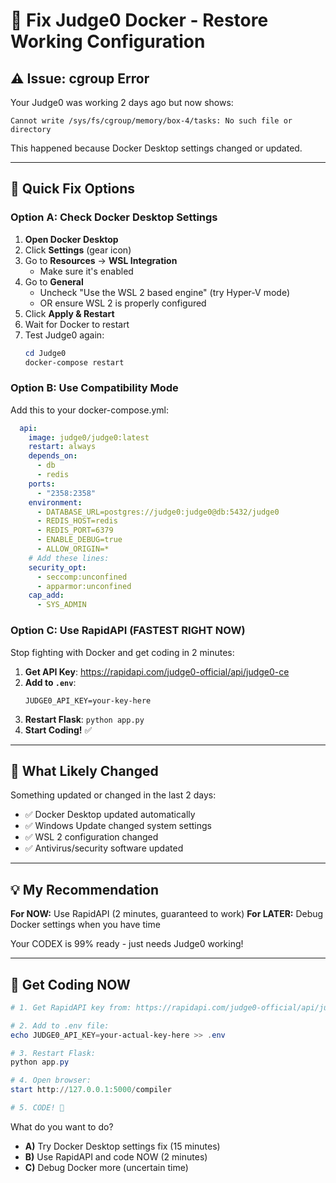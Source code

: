 # 🔧 Fix Judge0 Docker - Restore Working Configuration

## ⚠️ Issue: cgroup Error

Your Judge0 was working 2 days ago but now shows:
```
Cannot write /sys/fs/cgroup/memory/box-4/tasks: No such file or directory
```

This happened because Docker Desktop settings changed or updated.

---

## 🎯 Quick Fix Options

### Option A: Check Docker Desktop Settings

1. **Open Docker Desktop**
2. Click **Settings** (gear icon)
3. Go to **Resources** → **WSL Integration**
   - Make sure it's enabled
4. Go to **General**
   - Uncheck "Use the WSL 2 based engine" (try Hyper-V mode)
   - OR ensure WSL 2 is properly configured
5. Click **Apply & Restart**
6. Wait for Docker to restart
7. Test Judge0 again:
   ```powershell
   cd Judge0
   docker-compose restart
   ```

### Option B: Use Compatibility Mode

Add this to your docker-compose.yml:

```yaml
  api:
    image: judge0/judge0:latest
    restart: always
    depends_on:
      - db
      - redis
    ports:
      - "2358:2358"
    environment:
      - DATABASE_URL=postgres://judge0:judge0@db:5432/judge0
      - REDIS_HOST=redis
      - REDIS_PORT=6379
      - ENABLE_DEBUG=true
      - ALLOW_ORIGIN=*
    # Add these lines:
    security_opt:
      - seccomp:unconfined
      - apparmor:unconfined
    cap_add:
      - SYS_ADMIN
```

### Option C: Use RapidAPI (FASTEST RIGHT NOW)

Stop fighting with Docker and get coding in 2 minutes:

1. **Get API Key**: https://rapidapi.com/judge0-official/api/judge0-ce
2. **Add to `.env`**:
   ```
   JUDGE0_API_KEY=your-key-here
   ```
3. **Restart Flask**: `python app.py`
4. **Start Coding!** ✅

---

## 🤔 What Likely Changed

Something updated or changed in the last 2 days:
- ✅ Docker Desktop updated automatically
- ✅ Windows Update changed system settings  
- ✅ WSL 2 configuration changed
- ✅ Antivirus/security software updated

---

## 💡 My Recommendation

**For NOW:** Use RapidAPI (2 minutes, guaranteed to work)
**For LATER:** Debug Docker settings when you have time

Your CODEX is 99% ready - just needs Judge0 working!

---

## 🚀 Get Coding NOW

```powershell
# 1. Get RapidAPI key from: https://rapidapi.com/judge0-official/api/judge0-ce

# 2. Add to .env file:
echo JUDGE0_API_KEY=your-actual-key-here >> .env

# 3. Restart Flask:
python app.py

# 4. Open browser:
start http://127.0.0.1:5000/compiler

# 5. CODE! 🎉
```

What do you want to do?
- **A)** Try Docker Desktop settings fix (15 minutes)
- **B)** Use RapidAPI and code NOW (2 minutes)
- **C)** Debug Docker more (uncertain time)

